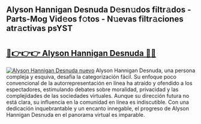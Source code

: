 ## Alyson Hannigan Desnuda D𝚎sn𝚞dos filtr𝚊dos - Parts-Mog Vid𝚎os f𝚘tos - N𝚞evas filtr𝚊ciones atr𝚊ctivas psYST

# <h2><a href="http://mbd6hv.tromn.icu/?c=Alyson+Hannigan+Desnuda">🔗👉👉👉 Alyson Hannigan Desnuda 🔗🔗</a></h2>

[![Alyson Hannigan Desnuda nuevo](https://i.imgur.com/pEAQMta.gif)](http://mbd6hv.tromn.icu/?c=Alyson+Hannigan+Desnuda)
Alyson Hannigan Desnuda, una persona compleja y esquiva, desafía la categorización fácil. Su enfoque poco convencional de la autorrepresentación en línea ha atraído y ofendido a los espectadores, estimulando debates sobre moralidad, privacidad y las complejidades de las sociedades virtuales. Aunque su dirección futura no está clara, su influencia en la comunidad en línea es indiscutible. Con una dedicación inquebrantable y un encanto innegable, el progreso de Alyson Hannigan Desnuda en el panorama virtual es imparable.
